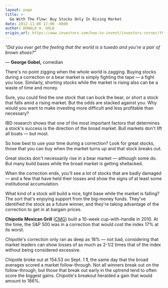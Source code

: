 ```yaml
---
layout: page
title: >-
  Go With The Flow: Buy Stocks Only In Rising Market
date: 2012-11-06 17:06 -0800
author: DONALD H. GOLD
origin_url: https://www.investors.com/how-to-invest/investors-corner/the-trend-is-your-friend/
---
```


_"Did you ever get the feeling that the world is a tuxedo and you're a pair of brown shoes?"_

— **George Gobel,** comedian

There's no point zigging when the whole world is zagging. Buying stocks during a correction or a bear market is simply fighting the tape — a fight you lose. Similarly, shorting stocks while the market is rising also can be a waste of time and money.

Sure, you could find the one stock that can buck the bear, or short a stock that falls amid a rising market. But the odds are stacked against you. Why would you want to make investing more difficult and less profitable than necessary?

IBD research shows that one of the most important factors that determines a stock's success is the direction of the broad market. Bull markets don't lift all boats — but most.

So how best to use your time during a correction? Look for great stocks, those that you can buy when the market turns up and that stock breaks out.

Great stocks don't necessarily rise in a bear market — although some do. But many build bases while the broad market is getting shellacked.

When the correction ends, you'll see a lot of stocks that are badly damaged — and a few that have held their losses and show the signs of at least some institutional accumulation.

What kind of a stock will build a nice, tight base while the market is falling? The sort that's enjoying support from the big-money funds. They've identified the stock as a future winner, and they're taking advantage of the correction to get in at bargain prices.

**Chipotle Mexican Grill** ([CMG](https://research.investors.com/quote.aspx?symbol=CMG)) built a 10-week cup-with-handle in 2010. At the time, the S&P 500 was in a correction that would cost the index 17% at its worst.

Chipotle's correction only ran as deep as 18% — not bad, considering that market leaders can show losses of as much as 2-1/2 times that of the index without being considered excessive.

Chipotle broke out at 154.53 on Sept. 1 **1**, the same day that the broad averages scored a market follow-through. Not all winners break out on the follow-through, but those that break out early in the uptrend tend to often score the biggest gains. Chipotle's breakout heralded a gain that would amount to 186%.
